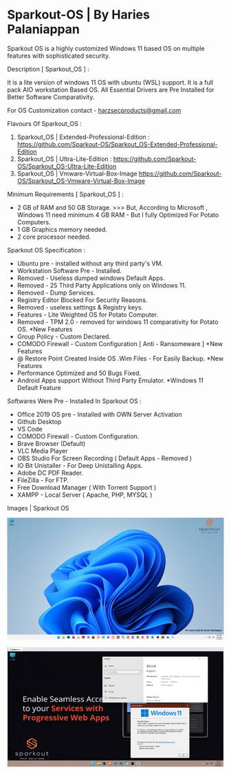 # Sparkout-OS | By Haries Palaniappan

Sparkout OS is a highly customized Windows 11 based OS on multiple features with sophisticated security.

Description [ Sparkout_OS ] :

It is a lite version of windows 11 OS with ubuntu (WSL) support.
It is a full pack AIO workstation Based OS.
All Essential Drivers are Pre Installed for Better Software Comparativity.

For OS Customization contact - harzsecproducts@gmail.com

Flavours Of Sparkout_OS :

   1. Sparkout_OS | Extended-Professional-Edition : https://github.com/Sparkout-OS/Sparkout_OS-Extended-Professional-Edition
   2. Sparkout_OS | Ultra-Lite-Edition : https://github.com/Sparkout-OS/Sparkout_OS-Ultra-Lite-Edition
   3. Sparkout_OS | Vmware-Virtual-Box-Image https://github.com/Sparkout-OS/Sparkout_OS-Vmware-Virtual-Box-Image

Minimum Requirements [ Sparkout_OS ] :

   * 2 GB of RAM and 50 GB Storage. >>> But, According to Microsoft , Windows 11 need minimum 4 GB RAM - But I fully Optimized For Potato Computers.
   * 1 GB Graphics memory needed.
   * 2 core processor needed.

Sparkout OS Specification :

   * Ubuntu pre - installed without any third party's VM.
   * Workstation Software Pre - Installed.
   * Removed - Useless dumped windows Default Apps.
   * Removed - 25 Third Party Applications only on Windows 11.
   * Removed - Dump Services.
   * Registry Editor Blocked For Security Reasons.
   * Removed - useless settings & Registry keys.
   * Features - Lite Weighted OS for Potato Computer.
   * Removed - TPM 2.0 - removed for windows 11 comparativity for Potato OS. *New Features
   * Group Policy - Custom Declared.
   * COMODO Firewall - Custom Configuration [ Anti - Ransomeware ] *New Features
   * @ Restore Point Created Inside OS .Wim Files - For Easily Backup. *New Features
   * Performance Optimized and 50 Bugs Fixed.
   * Android Apps support Without Third Party Emulator. *Windows 11 Default Feature

Softwares Were Pre - Installed In Sparkout OS :

   * Office 2019 OS pre - Installed with OWN Server Activation
   * Github Desktop
   * VS Code
   * COMODO Firewall - Custom Configuration.
   * Brave Browser (Default)
   * VLC Media Player
   * OBS Studio For Screen Recording ( Default Apps - Removed )
   * IO Bit Unistaller - For Deep Unistalling Apps.
   * Adobe DC PDF Reader.
   * FileZilla - For FTP.
   * Free Download Manager ( With Torrent Support )
   * XAMPP - Local Server ( Apache, PHP, MYSQL )

Images | Sparkout OS

![image](https://github.com/haries-dev/Sparkout-OS/blob/main/1.png)

![image](https://github.com/haries-dev/Sparkout-OS/blob/main/2.png)
